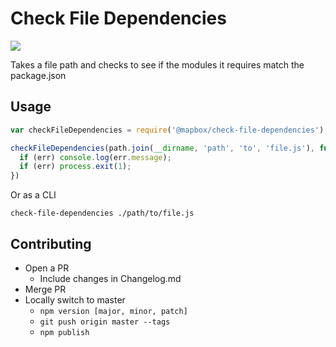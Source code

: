 # Check File Dependencies

[![](https://travis-ci.org/mapbox/check-file-dependencies.svg?branch=master)](https://travis-ci.org/mapbox/check-file-dependencies)

Takes a file path and checks to see if the modules it requires match the package.json

## Usage

```js
var checkFileDependencies = require('@mapbox/check-file-dependencies');

checkFileDependencies(path.join(__dirname, 'path', 'to', 'file.js'), function(err) {
  if (err) console.log(err.message);
  if (err) process.exit(1);
})
```

Or as a CLI

```
check-file-dependencies ./path/to/file.js
```

## Contributing

- Open a PR
  - Include changes in Changelog.md
- Merge PR
- Locally switch to master
  - `npm version [major, minor, patch]`
  - `git push origin master --tags`
  - `npm publish`
